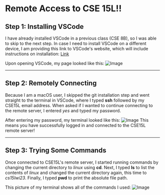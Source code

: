 # Remote Access to CSE 15L!!

## Step 1: Installing VSCode

I have already installed VSCode in a previous class (CSE 8B), so I was able to skip to the next step. 
In case I need to install VSCode on a different device, I am providing this link to VSCode's website,
which will include instructions on installation: [Link](https://code.visualstudio.com/)

Upon opening VSCode, my page looked like this:
![Image](file:///Users/prestontran/Downloads/VSCode_open.png)

---

## Step 2: Remotely Connecting

Because I am a macOS user, I skipped the git installation step and went straight to the terminal in
VSCode, where I typed **ssh** followed by my CSE15L email address. When asked if I wanted to continue
connecting to the remote server, I entered *yes* and typed my password.

After entering my password, my terminal looked like this:
![Image](file:///Users/prestontran/Downloads/CS15LWI23Login.png)
This means you have successfully logged in and connected to the CSE15L remote server!

---

## Step 3: Trying Some Commands

Once connected to CSE15L's remote server, I started running commands by changing the current directory
to *linux* using **cd**. Next, I typed **ls** to list the contents of *linux* and changed the current
directory again, this time to *cs15lwi23*. Finally, I typed **pwd** to print the absolute file path.

This picture of my terminal shows all of the commands I used:
![Image](file:///Users/prestontran/Downloads/CS15L-L1P5.png)
